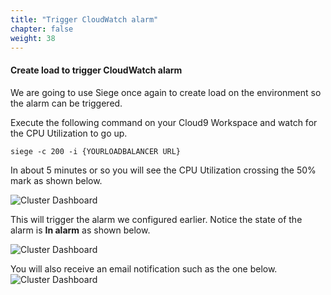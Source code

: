```yaml
---
title: "Trigger CloudWatch alarm"
chapter: false
weight: 38
---
```


#### Create load to trigger CloudWatch alarm

We are going to use Siege once again to create load on the environment so the alarm can be triggered.

Execute the following command on your Cloud9 Workspace and watch for the CPU Utilization to go up.

```
siege -c 200 -i {YOURLOADBALANCER URL}
```
In about 5 minutes or so you will see the CPU Utilization crossing the 50% mark as shown below. 

![Cluster Dashboard](/images/ContainerInsights26.png)

This will trigger the alarm we configured earlier. Notice the state of the alarm is **In alarm** as shown below.

![Cluster Dashboard](/images/ContainerInsights27.png)

You will also receive an email notification such as the one below.
![Cluster Dashboard](/images/ContainerInsights28.png)


